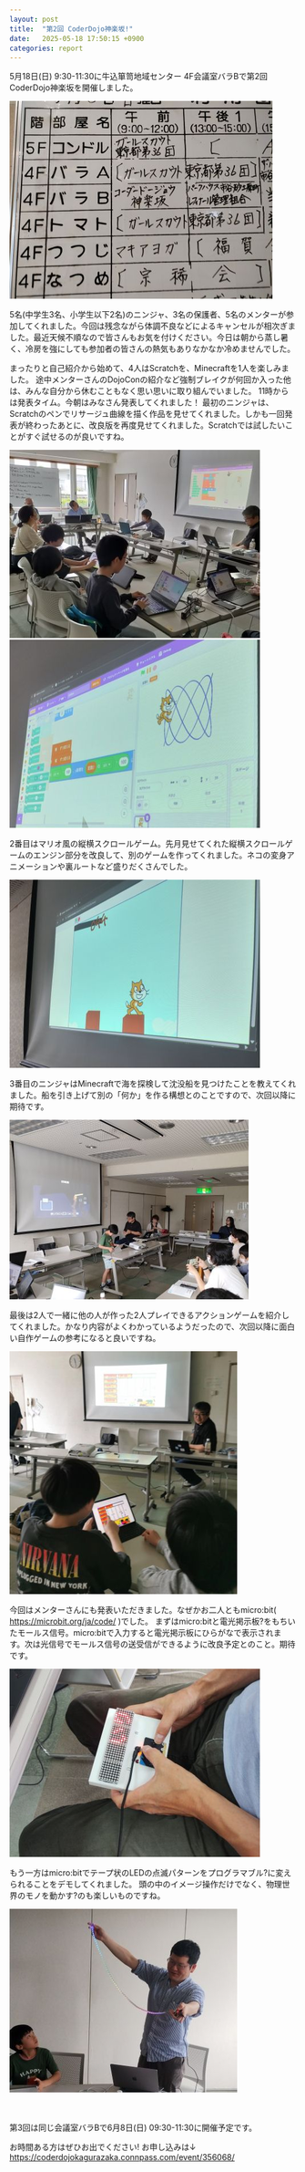 ```yaml
---
layout: post
title:  "第2回 CoderDojo神楽坂!"
date:   2025-05-18 17:50:15 +0900
categories: report
---
```


5月18日(日) 9:30-11:30に牛込箪笥地域センター 4F会議室バラBで第2回 CoderDojo神楽坂を開催しました。

![案内ホワイトボード](/assets/2025-05-18-01.jpg)

5名(中学生3名、小学生以下2名)のニンジャ、3名の保護者、5名のメンターが参加してくれました。今回は残念ながら体調不良などによるキャンセルが相次ぎました。最近天候不順なので皆さんもお気を付けください。今日は朝から蒸し暑く、冷房を強にしても参加者の皆さんの熱気もありなかなか冷めませんでした。

まったりと自己紹介から始めて、4人はScratchを、Minecraftを1人を楽しみました。
途中メンターさんのDojoConの紹介など強制ブレイクが何回か入った他は、みんな自分から休むこともなく思い思いに取り組んでいました。
11時からは発表タイム。今朝はみなさん発表してくれました！
最初のニンジャは、Scratchのペンでリサージュ曲線を描く作品を見せてくれました。しかも一回発表が終わったあとに、改良版を再度見せてくれました。Scratchでは試したいことがすぐ試せるのが良いですね。

![発表1a](/assets/2025-05-18-02.jpg)
![発表1b](/assets/2025-05-18-03.jpg)

2番目はマリオ風の縦横スクロールゲーム。先月見せてくれた縦横スクロールゲームのエンジン部分を改良して、別のゲームを作ってくれました。ネコの変身アニメーションや裏ルートなど盛りだくさんでした。

![発表2](/assets/2025-05-18-04.jpg)

3番目のニンジャはMinecraftで海を探検して沈没船を見つけたことを教えてくれました。船を引き上げて別の「何か」を作る構想とのことですので、次回以降に期待です。

![発表3](/assets/2025-05-18-05.jpg)

最後は2人で一緒に他の人が作った2人プレイできるアクションゲームを紹介してくれました。かなり内容がよくわかっているようだったので、次回以降に面白い自作ゲームの参考になると良いですね。

![発表4](/assets/2025-05-18-06.jpg)

今回はメンターさんにも発表いただきました。なぜかお二人ともmicro:bit( https://microbit.org/ja/code/ )でした。
まずはmicro:bitと電光掲示板?をもちいたモールス信号。micro:bitで入力すると電光掲示板にひらがなで表示されます。次は光信号でモールス信号の送受信ができるように改良予定とのこと。期待です。

![発表5](/assets/2025-05-18-07.jpg)

もう一方はmicro:bitでテープ状のLEDの点滅パターンをプログラマブル?に変えられることをデモしてくれました。
頭の中のイメージ操作だけでなく、物理世界のモノを動かす?のも楽しいものですね。

![発表6](/assets/2025-05-18-08.jpg)

<br><br>
第3回は同じ会議室バラBで6月8日(日) 09:30-11:30に開催予定です。<br>

お時間ある方はぜひお出でください!
お申し込みは↓<br>
<https://coderdojokagurazaka.connpass.com/event/356068/>
